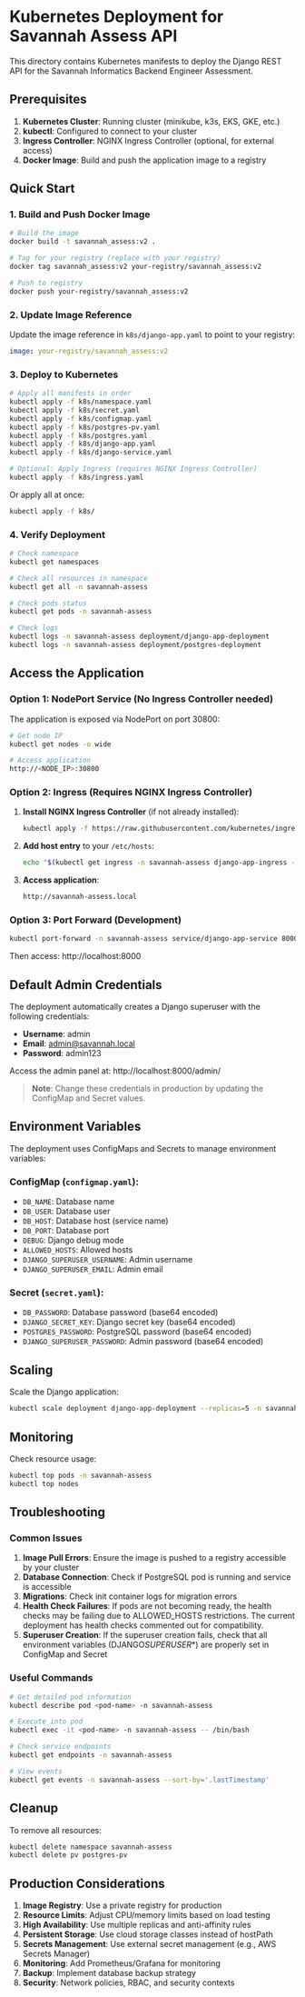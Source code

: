 # Kubernetes Deployment for Savannah Assess API

This directory contains Kubernetes manifests to deploy the Django REST API for the Savannah Informatics Backend Engineer Assessment.

## Prerequisites

1. **Kubernetes Cluster**: Running cluster (minikube, k3s, EKS, GKE, etc.)
2. **kubectl**: Configured to connect to your cluster
3. **Ingress Controller**: NGINX Ingress Controller (optional, for external access)
4. **Docker Image**: Build and push the application image to a registry

## Quick Start

### 1. Build and Push Docker Image

```bash
# Build the image
docker build -t savannah_assess:v2 .

# Tag for your registry (replace with your registry)
docker tag savannah_assess:v2 your-registry/savannah_assess:v2

# Push to registry
docker push your-registry/savannah_assess:v2
```

### 2. Update Image Reference

Update the image reference in `k8s/django-app.yaml` to point to your registry:

```yaml
image: your-registry/savannah_assess:v2
```

### 3. Deploy to Kubernetes

```bash
# Apply all manifests in order
kubectl apply -f k8s/namespace.yaml
kubectl apply -f k8s/secret.yaml
kubectl apply -f k8s/configmap.yaml
kubectl apply -f k8s/postgres-pv.yaml
kubectl apply -f k8s/postgres.yaml
kubectl apply -f k8s/django-app.yaml
kubectl apply -f k8s/django-service.yaml

# Optional: Apply Ingress (requires NGINX Ingress Controller)
kubectl apply -f k8s/ingress.yaml
```

Or apply all at once:

```bash
kubectl apply -f k8s/
```

### 4. Verify Deployment

```bash
# Check namespace
kubectl get namespaces

# Check all resources in namespace
kubectl get all -n savannah-assess

# Check pods status
kubectl get pods -n savannah-assess

# Check logs
kubectl logs -n savannah-assess deployment/django-app-deployment
kubectl logs -n savannah-assess deployment/postgres-deployment
```

## Access the Application

### Option 1: NodePort Service (No Ingress Controller needed)

The application is exposed via NodePort on port 30800:

```bash
# Get node IP
kubectl get nodes -o wide

# Access application
http://<NODE_IP>:30800
```

### Option 2: Ingress (Requires NGINX Ingress Controller)

1. **Install NGINX Ingress Controller** (if not already installed):

   ```bash
   kubectl apply -f https://raw.githubusercontent.com/kubernetes/ingress-nginx/controller-v1.8.1/deploy/static/provider/cloud/deploy.yaml
   ```

2. **Add host entry** to your `/etc/hosts`:

   ```bash
   echo "$(kubectl get ingress -n savannah-assess django-app-ingress -o jsonpath='{.status.loadBalancer.ingress[0].ip}') savannah-assess.local" >> /etc/hosts
   ```

3. **Access application**:
   ```bash
   http://savannah-assess.local
   ```

### Option 3: Port Forward (Development)

```bash
kubectl port-forward -n savannah-assess service/django-app-service 8000:8000
```

Then access: http://localhost:8000

## Default Admin Credentials

The deployment automatically creates a Django superuser with the following credentials:

- **Username**: admin
- **Email**: admin@savannah.local
- **Password**: admin123

Access the admin panel at: http://localhost:8000/admin/

> **Note**: Change these credentials in production by updating the ConfigMap and Secret values.

## Environment Variables

The deployment uses ConfigMaps and Secrets to manage environment variables:

### ConfigMap (`configmap.yaml`):

- `DB_NAME`: Database name
- `DB_USER`: Database user
- `DB_HOST`: Database host (service name)
- `DB_PORT`: Database port
- `DEBUG`: Django debug mode
- `ALLOWED_HOSTS`: Allowed hosts
- `DJANGO_SUPERUSER_USERNAME`: Admin username
- `DJANGO_SUPERUSER_EMAIL`: Admin email

### Secret (`secret.yaml`):

- `DB_PASSWORD`: Database password (base64 encoded)
- `DJANGO_SECRET_KEY`: Django secret key (base64 encoded)
- `POSTGRES_PASSWORD`: PostgreSQL password (base64 encoded)
- `DJANGO_SUPERUSER_PASSWORD`: Admin password (base64 encoded)

## Scaling

Scale the Django application:

```bash
kubectl scale deployment django-app-deployment --replicas=5 -n savannah-assess
```

## Monitoring

Check resource usage:

```bash
kubectl top pods -n savannah-assess
kubectl top nodes
```

## Troubleshooting

### Common Issues

1. **Image Pull Errors**: Ensure the image is pushed to a registry accessible by your cluster
2. **Database Connection**: Check if PostgreSQL pod is running and service is accessible
3. **Migrations**: Check init container logs for migration errors
4. **Health Check Failures**: If pods are not becoming ready, the health checks may be failing due to ALLOWED_HOSTS restrictions. The current deployment has health checks commented out for compatibility.
5. **Superuser Creation**: If the superuser creation fails, check that all environment variables (DJANGO*SUPERUSER*\*) are properly set in ConfigMap and Secret

### Useful Commands

```bash
# Get detailed pod information
kubectl describe pod <pod-name> -n savannah-assess

# Execute into pod
kubectl exec -it <pod-name> -n savannah-assess -- /bin/bash

# Check service endpoints
kubectl get endpoints -n savannah-assess

# View events
kubectl get events -n savannah-assess --sort-by='.lastTimestamp'
```

## Cleanup

To remove all resources:

```bash
kubectl delete namespace savannah-assess
kubectl delete pv postgres-pv
```

## Production Considerations

1. **Image Registry**: Use a private registry for production
2. **Resource Limits**: Adjust CPU/memory limits based on load testing
3. **High Availability**: Use multiple replicas and anti-affinity rules
4. **Persistent Storage**: Use cloud storage classes instead of hostPath
5. **Secrets Management**: Use external secret management (e.g., AWS Secrets Manager)
6. **Monitoring**: Add Prometheus/Grafana for monitoring
7. **Backup**: Implement database backup strategy
8. **Security**: Network policies, RBAC, and security contexts
